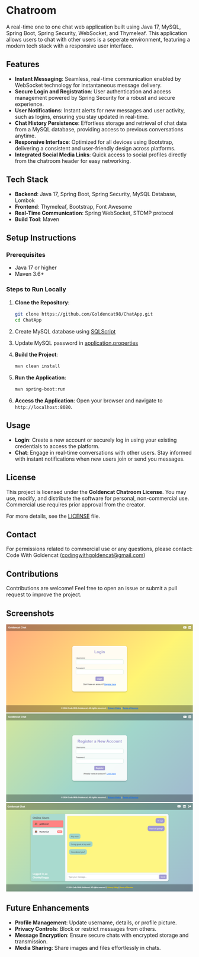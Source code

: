 # Chatroom

A real-time one to one chat web application built using Java 17, MySQL, Spring Boot, Spring Security, WebSocket, and Thymeleaf. This application allows users to chat with other users is a seperate environment, featuring a modern tech stack with a responsive user interface.

## Features

- **Instant Messaging**: Seamless, real-time communication enabled by WebSocket technology for instantaneous message delivery.
- **Secure Login and Registration**: User authentication and access management powered by Spring Security for a robust and secure experience.
- **User Notifications**: Instant alerts for new messages and user activity, such as logins, ensuring you stay updated in real-time.
- **Chat History Persistence**: Effortless storage and retrieval of chat data from a MySQL database, providing access to previous conversations anytime.
- **Responsive Interface**: Optimized for all devices using Bootstrap, delivering a consistent and user-friendly design across platforms.
- **Integrated Social Media Links**: Quick access to social profiles directly from the chatroom header for easy networking.

## Tech Stack

- **Backend**: Java 17, Spring Boot, Spring Security, MySQL Database, Lombok
- **Frontend**: Thymeleaf, Bootstrap, Font Awesome
- **Real-Time Communication**: Spring WebSocket, STOMP protocol
- **Build Tool**: Maven

## Setup Instructions

### Prerequisites
- Java 17 or higher
- Maven 3.6+

### Steps to Run Locally

1. **Clone the Repository**:
   ```sh
   git clone https://github.com/Goldencat98/ChatApp.git
   cd ChatApp
   ```
   
2. Create MySQL database using [SQLScript](src/main/resources/static/sql-script/SQLScript.txt)

3. Update MySQL password in [application.properties](src/main/resources/application.properties)

4. **Build the Project**:
   ```sh
   mvn clean install
   ```

5. **Run the Application**:
   ```sh
   mvn spring-boot:run
   ```

6. **Access the Application**:
   Open your browser and navigate to `http://localhost:8080`.

## Usage

- **Login**: Create a new account or securely log in using your existing credentials to access the platform.
- **Chat**: Engage in real-time conversations with other users. Stay informed with instant notifications when new users join or send you messages.

## License

This project is licensed under the **Goldencat Chatroom License**. You may use, modify, and distribute the software for personal, non-commercial use. Commercial use requires prior approval from the creator.

For more details, see the [LICENSE](./License.md) file.

## Contact

For permissions related to commercial use or any questions, please contact: Code With Goldencat (codingwithgoldencat@gmail.com)

## Contributions

Contributions are welcome! Feel free to open an issue or submit a pull request to improve the project.

## Screenshots

![Login Page](src/main/resources/static/screenshots/login_screenshot.png)
![Register Page](src/main/resources/static/screenshots/register_screenshot.png)
![Chat App Page](src/main/resources/static/screenshots/chatapp_screenshot.png)

## Future Enhancements

- **Profile Management**: Update username, details, or profile picture.
- **Privacy Controls**: Block or restrict messages from others.
- **Message Encryption**: Ensure secure chats with encrypted storage and transmission.
- **Media Sharing**: Share images and files effortlessly in chats.  

